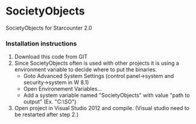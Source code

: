 # SocietyObjects #

SocietyObjects for Starcounter 2.0

### Installation instructions ###
1. Download this code from GIT
2. Since SocietyObjects often is used with other projects it is using a environment variable to decide where to put the binaries.
    - Goto Advanced System Settings (control panel->system and security->system in W 8.1)
    - Open Environement Variables...
    - Add a system variable named "SocietyObjects" with value "path to output" (Ex. "C:\SO")
3. Open project in Visual Studio 2012 and compile. (Visual studio need to be restarted after step 2.)
